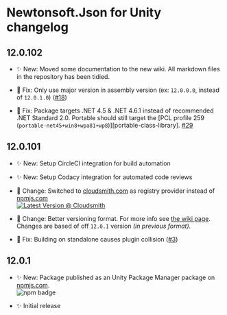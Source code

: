 # Newtonsoft.Json for Unity changelog

## 12.0.102

- ✨ New: Moved some documentation to the new wiki. All markdown files in the
  repository has been tidied.

- 🐛 Fix: Only use major version in assembly version (ex: `12.0.0.0`, instead of
  `12.0.1.0`) ([#18][#18])

- 🐛 Fix: Package targets .NET 4.5 & .NET 4.6.1 instead of recommended
  .NET Standard 2.0. Portable should still target the [PCL profile 259
  (`portable-net45+win8+wpa81+wp8`)][portable-class-library]. [#29][#29]

## 12.0.101

- ✨ New: Setup CircleCI integration for build automation

- ✨ New: Setup Codacy integration for automated code reviews

- 🔄 Change: Switched to [cloudsmith.com][cloudsmith-url] as registry provider
  instead of [npmjs.com][npmjs-url]  
  [![Latest Version @ Cloudsmith][cloudsmith-badge]][cloudsmith-url]

- 🔄 Change: Better versioning format. For more info see
  [the wiki page][wiki-versioning]. Changes are based of off `12.0.1`
  version _(in previous format)._

- 🐛 Fix: Building on standalone causes plugin collision ([#3][#3])

## 12.0.1

- ✨ New: Package published as an Unity Package Manager package on
  [npmjs.com][npmjs-url].  
  ![npm badge][npmjs-badge]

- ✨ Initial release

[wiki-versioning]: https://github.com/jilleJr/Newtonsoft.Json-for-Unity/wiki/About-the-versioning
[cloudsmith-url]: https://cloudsmith.io/~jillejr/repos/newtonsoft-json-for-unity/packages/detail/npm/jillejr.newtonsoft.json-for-unity/latest/#readme
[cloudsmith-badge]: https://api-prd.cloudsmith.io/badges/version/jillejr/newtonsoft-json-for-unity/npm/jillejr.newtonsoft.json-for-unity/latest/x/?render=true&badge_token=gAAAAABd0U7AyWhLGu6xjEAHz70w9zWbSk6ogsTrw3xvVpa2NXe7HJg_ua7r-G2cbWECxfM51y4uYgOdFOquHNoTQti080JM6w%3D%3D
[npmjs-url]: https://www.npmjs.com/package/jillejr.newtonsoft.json-for-unity
[npmjs-badge]: https://img.shields.io/npm/v/jillejr.newtonsoft.json-for-unity?logo=npm&style=flat-square
[#3]: https://github.com/jilleJr/Newtonsoft.Json-for-Unity/issues/3
[#18]: https://github.com/jilleJr/Newtonsoft.Json-for-Unity/issues/18
[#29]: https://github.com/jilleJr/Newtonsoft.Json-for-Unity/pull/29

